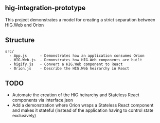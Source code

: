 ## hig-integration-prototype

This project demonstrates a model for creating a strict separation between HIG.Web and Orion

## Structure

```
src/
  - App.js      - Demonstrates how an application consumes Orion
  - HIG.Web.js  - Demonstrates how HIG.Web components are built
  - higify.js   - Convert a HIG.Web component to React
  - Orion.js    - Describe the HIG.Web heirarchy in React
```

## TODO

- Automate the creation of the HIG heirarchy and Stateless React components via interface.json
- Add a demonstration where Orion wraps a Stateless React component and makes it stateful (instead of the application having to control state exclusively)